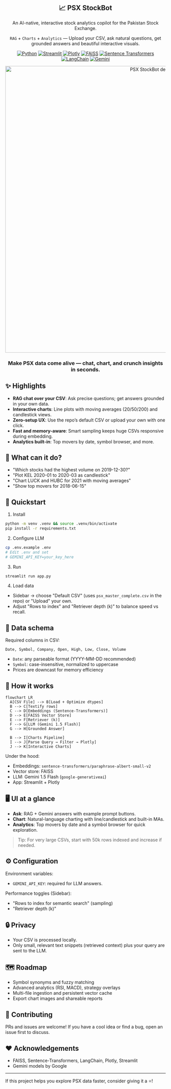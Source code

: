 <div align="center">

## 📈 PSX StockBot

An AI-native, interactive stock analytics copilot for the Pakistan Stock Exchange.

`RAG` + `Charts` + `Analytics` — Upload your CSV, ask natural questions, get grounded answers and beautiful interactive visuals.

[![Python](https://img.shields.io/badge/Python-3.9%2B-blue.svg)](https://www.python.org/) 
[![Streamlit](https://img.shields.io/badge/Streamlit-1.x-FF4B4B.svg)](https://streamlit.io/) 
[![Plotly](https://img.shields.io/badge/Plotly-figure--factory-3C4CFF.svg)](https://plotly.com/python/) 
[![FAISS](https://img.shields.io/badge/Vector%20DB-FAISS-009688.svg)](https://faiss.ai/) 
[![Sentence Transformers](https://img.shields.io/badge/Embeddings-sentence--transformers-6E57E0.svg)](https://www.sbert.net/) 
[![LangChain](https://img.shields.io/badge/Orchestration-LangChain-2E3A59.svg)](https://python.langchain.com/) 
[![Gemini](https://img.shields.io/badge/LLM-Gemini%201.5%20Flash-4285F4.svg)](https://ai.google.dev/)

<!-- Replace with a real GIF/screenshot later -->
<img src="assets/hero.gif" alt="PSX StockBot demo" width="900" />

<br/>

### Make PSX data come alive — chat, chart, and crunch insights in seconds.

</div>

## ✨ Highlights

- **RAG chat over your CSV**: Ask precise questions; get answers grounded in your own data.
- **Interactive charts**: Line plots with moving averages (20/50/200) and candlestick views.
- **Zero-setup UX**: Use the repo’s default CSV or upload your own with one click.
- **Fast and memory-aware**: Smart sampling keeps huge CSVs responsive during embedding.
- **Analytics built-in**: Top movers by date, symbol browser, and more.

## 🧪 What can it do?

- "Which stocks had the highest volume on 2019-12-30?"
- "Plot KEL 2020-01 to 2020-03 as candlestick"
- "Chart LUCK and HUBC for 2021 with moving averages"
- "Show top movers for 2018-06-15"

## 🚀 Quickstart

1) Install

```bash
python -m venv .venv && source .venv/bin/activate
pip install -r requirements.txt
```

2) Configure LLM

```bash
cp .env.example .env
# Edit .env and set
# GEMINI_API_KEY=your_key_here
```

3) Run

```bash
streamlit run app.py
```

4) Load data

- Sidebar → choose "Default CSV" (uses `psx_master_complete.csv` in the repo) or "Upload" your own.
- Adjust "Rows to index" and "Retriever depth (k)" to balance speed vs recall.

## 🧱 Data schema

Required columns in CSV:

`Date, Symbol, Company, Open, High, Low, Close, Volume`

- `Date`: any parseable format (YYYY-MM-DD recommended)
- `Symbol`: case-insensitive, normalized to uppercase
- Prices are downcast for memory efficiency

## 🧠 How it works

```mermaid
flowchart LR
  A[CSV File] --> B[Load + Optimize dtypes]
  B --> C[Textify rows]
  C --> D[Embeddings (Sentence-Transformers)]
  D --> E[FAISS Vector Store]
  E --> F[Retriever (k)]
  F --> G[LLM (Gemini 1.5 Flash)]
  G --> H[Grounded Answer]

  B --> I[Charts Pipeline]
  I --> J[Parse Query → Filter → Plotly]
  J --> K[Interactive Charts]
```

Under the hood:

- Embeddings: `sentence-transformers/paraphrase-albert-small-v2`
- Vector store: FAISS
- LLM: Gemini 1.5 Flash (`google-generativeai`)
- App: Streamlit + Plotly

## 🖥️ UI at a glance

- **Ask**: RAG + Gemini answers with example prompt buttons.
- **Chart**: Natural-language charting with line/candlestick and built-in MAs.
- **Analytics**: Top movers by date and a symbol browser for quick exploration.

> Tip: For very large CSVs, start with 50k rows indexed and increase if needed.

## ⚙️ Configuration

Environment variables:

- `GEMINI_API_KEY`: required for LLM answers.

Performance toggles (Sidebar):

- "Rows to index for semantic search" (sampling)
- "Retriever depth (k)"

## 🔒 Privacy

- Your CSV is processed locally.
- Only small, relevant text snippets (retrieved context) plus your query are sent to the LLM.

## 🗺️ Roadmap

- Symbol synonyms and fuzzy matching
- Advanced analytics (RSI, MACD), strategy overlays
- Multi-file ingestion and persistent vector cache
- Export chart images and shareable reports

## 🤝 Contributing

PRs and issues are welcome! If you have a cool idea or find a bug, open an issue first to discuss.

## ❤️ Acknowledgements

- FAISS, Sentence-Transformers, LangChain, Plotly, Streamlit
- Gemini models by Google

---

If this project helps you explore PSX data faster, consider giving it a ⭐️!
